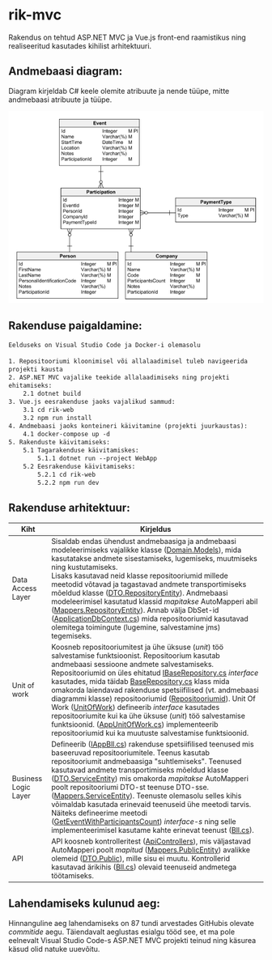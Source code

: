 # rik-mvc

Rakendus on tehtud ASP.NET MVC ja Vue.js front-end raamistikus ning realiseeritud kasutades kihilist arhitektuuri.

## Andmebaasi diagram:
Diagram kirjeldab C# keele olemite atribuute ja nende tüüpe, mitte andmebaasi atribuute ja tüüpe.

![ERD](/domain.png "ERD")

## Rakenduse paigaldamine:

    Eelduseks on Visual Studio Code ja Docker-i olemasolu

    1. Repositooriumi kloonimisel või allalaadimisel tuleb navigeerida projekti kausta
    2. ASP.NET MVC vajalike teekide allalaadimiseks ning projekti ehitamiseks:
        2.1 dotnet build
    3. Vue.js eesrakenduse jaoks vajalikud sammud:
        3.1 cd rik-web
        3.2 npm run install
    4. Andmebaasi jaoks konteineri käivitamine (projekti juurkaustas):
        4.1 docker-compose up -d
    5. Rakenduste käivitamiseks:
        5.1 Tagarakenduse käivitamiskes:
            5.1.1 dotnet run --project WebApp
        5.2 Eesrakenduse käivitamiseks:
            5.2.1 cd rik-web
            5.2.2 npm run dev

## Rakenduse arhitektuur:

| Kiht | Kirjeldus |
| --- | ----------- |
| Data Access Layer | Sisaldab endas ühendust andmebaasiga ja andmebaasi modeleerimiseks vajalikke klasse ([Domain.Models](Domain\Models)), mida kasutatakse andmete sisestamiseks, lugemiseks, muutmiseks ning kustutamiseks.<br> Lisaks kasutavad neid klasse repositooriumid millede meetodid võtavad ja tagastavad andmete transportimiseks mõeldud klasse ([DTO.RepositoryEntity](DTO.RepositoryEntity)). Andmebaasi modeleerimisel kasutatud klassid <i>mapitakse</i> AutoMapperi abil ([Mappers.RepositoryEntity](Mappers.RepositoryEntity)). Annab välja DbSet-id ([ApplicationDbContext.cs](Domain\ApplicationDbContext.cs)) mida repositooriumid kasutavad olemitega toimingute (lugemine, salvestamine jms) tegemiseks. |
| Unit of work | Koosneb repositooriumitest ja ühe üksuse (<i>unit</i>) töö salvestamise funktsioonist. Repositoorium kasutab andmebaasi sessioone andmete salvestamiseks.<br> Repositooriumid on üles ehitatud [IBaseRepository.cs](Repositories.Interfaces\IBaseRepository.cs) <i>interface</i> kasutades, mida täidab [BaseRepository.cs](Repositories\BaseRepository.cs) klass mida omakorda laiendavad rakenduse spetsiifilised (vt. andmebaasi diagrammi klasse) repositooriumid ([Repositooriumid](Repositories\App)). Unit Of Work ([UnitOfWork](UnitOfWork\Interfaces)) defineerib <i>interface</i> kasutades repositooriumite kui ka ühe üksuse (<i>unit</i>) töö salvestamise funktsioonid. ([AppUnitOfWork.cs](UnitOfWork\AppUnitOfWork.cs)) implementeerib repositooriumid kui ka muutuste salvestamise funktsioonid. |
| Business Logic Layer | Defineerib ([IAppBll.cs](BLL.Interfaces\App\IAppBll.cs)) rakenduse spetsiifilised teenused mis baseeruvad repositooriumitele. Teenus kasutab repositooriumit andmebaasiga "suhtlemiseks". Teenused kasutavad andmete transportimiseks mõeldud klasse ([DTO.ServiceEntity](DTO.ServiceEntity)) mis omakorda <i>mapitakse</i> AutoMapperi poolt repositooriumi DTO-st teenuse DTO-sse. ([Mappers.ServiceEntity](Mappers.ServiceEntity)). Teenuste olemasolu selles kihis võimaldab kasutada erinevaid teenuseid ühe meetodi tarvis. Näiteks defineerime meetodi ([GetEventWithParticipantsCount](BLL.Interfaces\App\IAppBll.cs)) <i>interface-s</i> ning selle implementeerimisel kasutame kahte erinevat teenust ([Bll.cs](BLL\App\Bll.cs)). |
| API | API koosneb kontrolleritest ([ApiControllers](WebApp\ApiControllers)), mis väljastavad AutoMapperi poolt <i>mapitud</i> ([Mappers.PublicEntity](Mappers.PublicEntity)) avalikke olemeid ([DTO.Public](DTO.Public)), mille sisu ei muutu. Kontrollerid kasutavad ärikihis ([Bll.cs](BLL\App\Bll.cs)) olevaid teenuseid andmetega töötamiseks. |

## Lahendamiseks kulunud aeg:

Hinnanguline aeg lahendamiseks on 87 tundi arvestades GitHubis olevate <i>commitide</i> aegu. Täiendavalt aeglustas esialgu tööd see, et ma pole eelnevalt Visual Studio Code-s ASP.NET MVC projekti teinud ning käsurea käsud olid natuke uuevõitu.